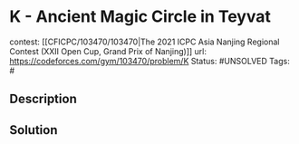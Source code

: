 # K - Ancient Magic Circle in Teyvat

contest: [[CFICPC/103470/103470|The 2021 ICPC Asia Nanjing Regional Contest (XXII Open Cup, Grand Prix of Nanjing)]]
url: https://codeforces.com/gym/103470/problem/K
Status: #UNSOLVED
Tags: #

## Description

## Solution

